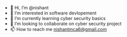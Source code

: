 - 👋 Hi, I’m @nishant
- 👀 I’m interested in software devlopement
- 🌱 I’m currently learning cyber security basics
- 💞️ I’m looking to collaborate on cyber security project
- 📫 How to reach me nishantmca6@gmail.com

<!---
nishantmca6/nishantmca6 is a ✨ special ✨ repository because its `README.md` (this file) appears on your GitHub profile.
You can click the Preview link to take a look at your changes.
--->
